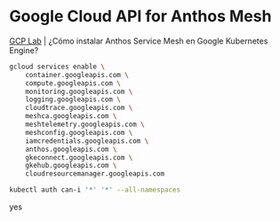 # Google Cloud API for Anthos Mesh


[GCP Lab](https://www.qwiklabs.com/focuses/8459?locale=es&parent=catalog) | ¿Cómo instalar Anthos Service Mesh en Google Kubernetes Engine?

```BASH
gcloud services enable \
    container.googleapis.com \
    compute.googleapis.com \
    monitoring.googleapis.com \
    logging.googleapis.com \
    cloudtrace.googleapis.com \
    meshca.googleapis.com \
    meshtelemetry.googleapis.com \
    meshconfig.googleapis.com \
    iamcredentials.googleapis.com \
    anthos.googleapis.com \
    gkeconnect.googleapis.com \
    gkehub.googleapis.com \
    cloudresourcemanager.googleapis.com    
```

```BASH
kubectl auth can-i '*' '*' --all-namespaces
```
yes

